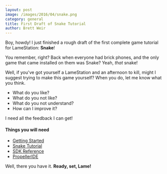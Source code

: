 ```yaml
---
layout: post
image: /images/2016/04/snake.png
category: general
title: First Draft of Snake Tutorial
author: Brett Weir
---
```


Boy, howdy! I just finished a rough draft of the first complete game tutorial for LameStation: **Snake**!

You remember, right? Back when everyone had brick phones, and the only game that came installed on them was Snake? Yeah, *that* snake!

Well, if you've got yourself a LameStation and an afternoon to kill, might I suggest trying to make this game yourself? When you do, let me know what you think.

- What do you like?
- What do you not like?
- What do you not understand?
- How can I improve it?

I need all the feedback I can get!

#### Things you will need

- [Getting Started](https://bweir.gitbooks.io/lamestation-book/content/getting-started.html)
- [Snake Tutorial](https://bweir.gitbooks.io/lamestation-book/content/snake/index.html)
- [SDK Reference](https://bweir.gitbooks.io/lamestation-book/content/library/index.html)
- [PropellerIDE](http://developer.parallax.com/propelleride/)

Well, there you have it. **Ready, set, Lame!**
